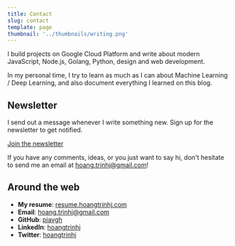 ```yaml
---
title: Contact
slug: contact
template: page
thumbnail: '../thumbnails/writing.png'
---
```


I build projects on Google Cloud Platform and write about modern JavaScript, Node.js, Golang, Python, design and web development.

In my personal time, I try to learn as much as I can about Machine Learning / Deep Learning, and also document everything I learned on this blog.

## Newsletter

I send out a message whenever I write something new. Sign up for the newsletter to get notified.

<a class="button" href="https://hoang.substack.com" target="_blank" rel="noopenner noreferrer">Join the newsletter</a>

If you have any comments, ideas, or you just want to say hi, don't hesitate to send me an email at [hoang.trinhj@gmail.com](hoang.trinhj@gmail.com)!

## Around the web

- **My resume**: [resume.hoangtrinhj.com](https://resume.hoangtrinhj.com)
- **Email**: [hoang.trinhj@gmail.com](mailto:hoang.trinhj@gmail.com)
- **GitHub**: [piavgh](https://github.com/piavgh)
- **LinkedIn**: [hoangtrinhj](https://www.linkedin.com/in/hoangtrinhj/)
- **Twitter**: [hoangtrinhj](https://twitter.com/hoangtrinhj)
